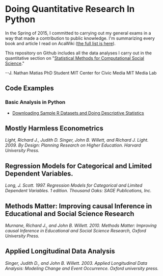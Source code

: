 # Doing Quantitative Research In Python
In the Spring of 2015, I committed to carrying out my general exams in a way that made a contribution to public knowledge. I'm summarizing every book and article I read on AcaWiki ([the full list is here](http://acawiki.org/J_Nathan_Matias_General_Exams_Reading_List)).

This repository on Github includes all the data analyses I carry out in the quantitative section on "[Statistical Methods for Computational Social Science](http://acawiki.org/J_Nathan_Matias_General_Exams_Reading_List#Statistical_Methods_for_Computational_Social_Science)."

--J. Nathan Matias
PhD Student
MIT Center for Civic Media
MIT Media Lab

## Code Examples

### Basic Analysis in Python
* [Downloading Sample R Datasets and Doing Descriptive Statistics](http://nbviewer.ipython.org/github/natematias/research_in_python/blob/master/basic_analysis_in_python/Descriptive%20Statistics%20and%20Exploratory%20Data%20Analysis.ipynb)

## Mostly Harmless Econometrics
*Light, Richard J., Judith D. Singer, John B. Willett, and Richard J. Light. 2009. By Design: Planning Research on Higher Education. Harvard University Press.*

## Regression Models for Categorical and Limited Dependent Variables.
*Long, J. Scott. 1997. Regression Models for Categorical and Limited Dependent Variables. 1 edition. Thousand Oaks: SAGE Publications, Inc.*

## Methods Matter: Improving causal Inference in Educational and Social Science Research
*Murnane, Richard J., and John B. Willett. 2010. Methods Matter: Improving causal Inference in Educational and Social Science Research, Oxford University Press.*

## Applied Longitudinal Data Analysis
*Singer, Judith D., and John B. Willett. 2003. Applied Longitudinal Data Analysis: Modeling Change and Event Occurrence. Oxford university press.*
